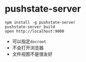 # pushstate-server

    npm install -g pushstate-server
    pushstate-server build
    open http://localhost:9000

* 可以指定`docroot`
* 不会打开浏览器
* 文件视图不是很友好

